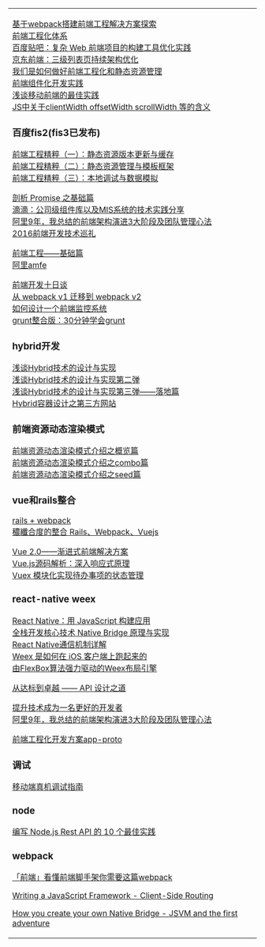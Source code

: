 
<table class="d-block">
      <tbody class="d-block">
        <tr class="d-block">
          <td class="d-block comment-body markdown-body  js-comment-body">
              <p><a href="http://www.infoq.com/cn/articles/frontend-engineering-webpack">基于webpack搭建前端工程解决方案探索</a><br>
<a href="http://roshanca.com/2017/front-end-engineering-system">前端工程化体系</a><br>
<a href="http://www.infoq.com/cn/articles/constructe-tool-optimize-for-complex-web-front-end-projects">百度贴吧：复杂 Web 前端项目的构建工具优化实践</a><br>
<a href="http://www.infoq.com/cn/articles/Jingdong-three-list-page-continuous-structure-optimization">京东前端：三级列表页持续架构优化</a><br>
<a href="https://aotu.io/notes/2016/07/19/A-little-exploration-of-front-end-engineering/">我们是如何做好前端工程化和静态资源管理</a><br>
<a href="http://tech.meituan.com/frontend-component-practice.html">前端组件化开发实践</a><br>
<a href="http://www.cnblogs.com/yexiaochai/p/4219523.html#3605487">浅谈移动前端的最佳实践</a><br>
<a href="http://www.cnblogs.com/fullhouse/archive/2012/01/16/2324131.html">JS中关于clientWidth offsetWidth scrollWidth 等的含义</a></p>
<h3>百度fis2(fis3已发布)</h3>
<p><a href="http://www.infoq.com/cn/articles/front-end-engineering-and-performance-optimization-part1">前端工程精粹（一）：静态资源版本更新与缓存</a><br>
<a href="http://www.infoq.com/cn/articles/front-end-engineering-and-performance-optimization-part2">前端工程精粹（二）：静态资源管理与模板框架</a><br>
<a href="http://www.infoq.com/cn/articles/front-end-engineering-pristine-part3">前端工程精粹（三）：本地调试与数据模拟</a></p>
<p><a href="http://tech.meituan.com/promise-insight.html">剖析 Promise 之基础篇</a><br>
<a href="http://www.infoq.com/cn/articles/company-level-component-library-and-mis-systems">滴滴：公司级组件库以及MIS系统的技术实践分享</a><br>
<a href="http://www.infoq.com/cn/news/2017/01/Ali-9-3">阿里9年，我总结的前端架构演进3大阶段及团队管理心法</a><br>
<a href="http://www.infoq.com/cn/articles/2016-review-frontend?utm_campaign=rightbar_v2&amp;utm_source=infoq&amp;utm_medium=articles_link&amp;utm_content=link_text">2016前端开发技术巡礼</a></p>
<p><a href="https://github.com/fouber/blog/issues/10">前端工程——基础篇</a><br>
<a href="https://github.com/amfe/article">阿里amfe</a></p>
<p><a href="http://blog.jobbole.com/25114/">前端开发十日谈</a><br>
<a href="http://web.jobbole.com/90058/">从 webpack v1 迁移到 webpack v2</a><br>
<a href="http://web.jobbole.com/90033/">如何设计一个前端监控系统</a><br>
<a href="http://www.cnblogs.com/yexiaochai/p/3603389.html">grunt整合版：30分钟学会grunt</a></p>
<h3>hybrid开发</h3>
<p><a href="http://www.cnblogs.com/yexiaochai/p/4921635.html">浅谈Hybrid技术的设计与实现</a><br>
<a href="http://www.cnblogs.com/yexiaochai/p/5524783.html">浅谈Hybrid技术的设计与实现第二弹</a><br>
<a href="http://www.cnblogs.com/yexiaochai/p/5813248.html">浅谈Hybrid技术的设计与实现第三弹——落地篇</a><br>
<a href="http://www.cnblogs.com/yexiaochai/p/6341025.html">Hybrid容器设计之第三方网站</a></p>
<h3>前端资源动态渲染模式</h3>
<p><a href="http://js8.in/2016/06/24/%E5%89%8D%E7%AB%AF%E8%B5%84%E6%BA%90%E5%8A%A8%E6%80%81%E6%B8%B2%E6%9F%93%E6%A8%A1%E5%BC%8F%E4%BB%8B%E7%BB%8D%E4%B9%8B%E6%A6%82%E8%A7%88%E7%AF%87/">前端资源动态渲染模式介绍之概览篇</a><br>
<a href="http://js8.in/2016/07/12/%E5%89%8D%E7%AB%AF%E8%B5%84%E6%BA%90%E5%8A%A8%E6%80%81%E6%B8%B2%E6%9F%93%E6%A8%A1%E5%BC%8F%E4%BB%8B%E7%BB%8D%E4%B9%8Bcombo%E7%AF%87/">前端资源动态渲染模式介绍之combo篇</a><br>
<a href="http://js8.in/2016/07/24/%E5%89%8D%E7%AB%AF%E8%B5%84%E6%BA%90%E5%8A%A8%E6%80%81%E6%B8%B2%E6%9F%93%E6%A8%A1%E5%BC%8F%E4%BB%8B%E7%BB%8D%E4%B9%8Bseed%E7%AF%87/">前端资源动态渲染模式介绍之seed篇</a></p>
<h3>vue和rails整合</h3>
<p><a href="http://www.jianshu.com/p/9babaf371a48">rails + webpack</a><br>
<a href="http://www.kejik.com/article/275194.html">穠纖合度的整合 Rails、Webpack、Vuejs</a></p>
<p><a href="http://www.infoq.com/cn/articles/vue-2-progressive-front-end-solution">Vue 2.0——渐进式前端解决方案</a><br>
<a href="http://www.infoq.com/cn/articles/Vue.js-code?utm_campaign=rightbar_v2&amp;utm_source=infoq&amp;utm_medium=articles_link&amp;utm_content=link_text">Vue.js源码解析：深入响应式原理</a><br>
<a href="http://www.cnblogs.com/linxin/p/6552330.html?utm_source=tuicool&amp;utm_medium=referral">Vuex 模块化实现待办事项的状态管理</a></p>
<h3>react-native weex</h3>
<p><a href="http://roshanca.com/2015/build-app-with-react-native">React Native：用 JavaScript 构建应用</a><br>
<a href="http://www.jianshu.com/p/4288492ef951">全栈开发核心技术 Native Bridge 原理与实现</a><br>
<a href="http://www.cocoachina.com/ios/20150401/11458.html">React Native通信机制详解</a><br>
<a href="https://halfrost.com/weex_ios/?hmsr=toutiao.io&amp;utm_medium=toutiao.io&amp;utm_source=toutiao.io">Weex 是如何在 iOS 客户端上跑起来的</a><br>
<a href="https://halfrost.com/weex_flexbox/">由FlexBox算法强力驱动的Weex布局引擎</a></p>
<p><a href="http://taobaofed.org/blog/2017/02/16/a-guide-to-api-design/">从达标到卓越 —— API 设计之道</a></p>
<p><a href="http://www.infoq.com/cn/articles/skills-better-developer?utm_campaign=rightbar_v2&amp;utm_source=infoq&amp;utm_medium=articles_link&amp;utm_content=link_text">提升技术成为一名更好的开发者</a><br>
<a href="http://www.infoq.com/cn/news/2017/01/Ali-9-3?utm_source=news_about_Front-end&amp;utm_medium=link&amp;utm_campaign=Front-end">阿里9年，我总结的前端架构演进3大阶段及团队管理心法</a></p>
<p><a href="http://tech.meituan.com/tech-salon-13-app-proto.html">前端工程化开发方案app-proto</a></p>
<h3>调试</h3>
<p><a href="https://aotu.io/notes/2017/02/24/Mobile-debug/">移动端真机调试指南</a></p>
<h3>node</h3>
<p><a href="https://segmentfault.com/a/1190000008537712">编写 Node.js Rest API 的 10 个最佳实践</a></p>
<h3>webpack</h3>
<p><a href="http://www.tuicool.com/articles/qYjm2eZ">「前端」看懂前端脚手架你需要这篇webpack</a></p>
<p><a href="https://blog.risingstack.com/writing-a-javascript-framework-client-side-routing/">Writing a JavaScript Framework - Client-Side Routing</a></p>
<p><a href="http://efe.baidu.com/blog/how-to-create-you-own-native-bridge-c2/">How you create your own Native Bridge - JSVM and the first adventure</a></p>
          </td>
        </tr>
      </tbody>
    </table>
